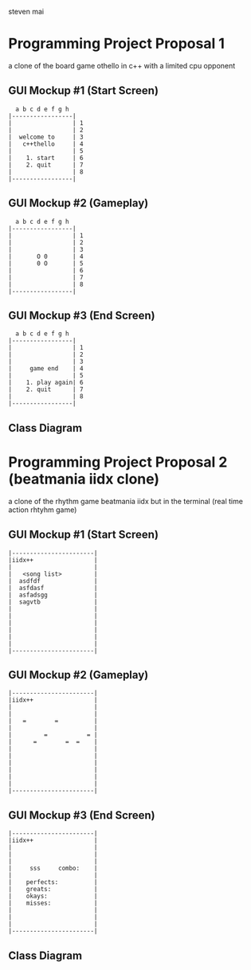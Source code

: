 steven mai


# Programming Project Proposal 1
a clone of the board game othello in c++ with a limited cpu opponent

## GUI Mockup #1 (Start Screen)
```
  a b c d e f g h
|-----------------| 
|                 | 1
|                 | 2
|  welcome to     | 3
|   c++thello     | 4
|                 | 5
|    1. start     | 6
|    2. quit      | 7
|                 | 8
|-----------------|

```
## GUI Mockup #2 (Gameplay)
```
  a b c d e f g h
|-----------------| 
|                 | 1
|                 | 2
|                 | 3
|       O 0       | 4
|       0 O       | 5
|                 | 6
|                 | 7
|                 | 8
|-----------------|
```
## GUI Mockup #3 (End Screen)
```
  a b c d e f g h
|-----------------| 
|                 | 1
|                 | 2
|                 | 3
|     game end    | 4
|                 | 5
|    1. play again| 6
|    2. quit      | 7
|                 | 8
|-----------------|
```
## Class Diagram

# Programming Project Proposal 2 (beatmania iidx clone)
a clone of the rhythm game beatmania iidx but in the terminal
(real time action rhtyhm game)


## GUI Mockup #1 (Start Screen)
```
|-----------------------|
|iidx++                 |
|                       |
|   <song list>         |
|  asdfdf               |
|  asfdasf              |
|  asfadsgg             |
|  sagvtb               |
|                       |
|                       |
|                       |
|                       |
|                       |
|                       |
|-----------------------|
```
## GUI Mockup #2 (Gameplay)
```
|-----------------------|
|iidx++                 |
|                       |
|                       |
|   =        =          |
|                       |
|         =           = |
|      =        =  =    |
|                       |
|                       |
|                       |
|                       |
|                       |
|                       |
|-----------------------|
```
## GUI Mockup #3 (End Screen)
```
|-----------------------|
|iidx++                 |
|                       |
|                       |
|                       |
|     sss     combo:    |
|                       |
|    perfects:          |
|    greats:            |
|    okays:             |
|    misses:            |
|                       |
|                       |
|                       |
|-----------------------|
```
## Class Diagram
